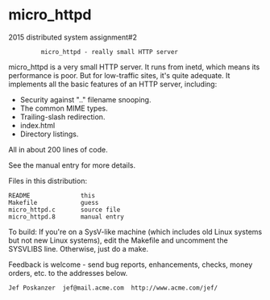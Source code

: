 # micro_httpd
2015 distributed system assignment#2

             micro_httpd - really small HTTP server

micro_httpd is a very small HTTP server. It runs from inetd, which
means its performance is poor. But for low-traffic sites, it's
quite adequate. It implements all the basic features of an HTTP
server, including:

  *  Security against ".." filename snooping.
  *  The common MIME types.
  *  Trailing-slash redirection.
  *  index.html
  *  Directory listings.

All in about 200 lines of code.

See the manual entry for more details.

Files in this distribution:

    README              this
    Makefile            guess
    micro_httpd.c       source file
    micro_httpd.8       manual entry

To build: If you're on a SysV-like machine (which includes old Linux systems
but not new Linux systems), edit the Makefile and uncomment the SYSVLIBS line.
Otherwise, just do a make.

Feedback is welcome - send bug reports, enhancements, checks, money
orders, etc. to the addresses below.

    Jef Poskanzer  jef@mail.acme.com  http://www.acme.com/jef/
